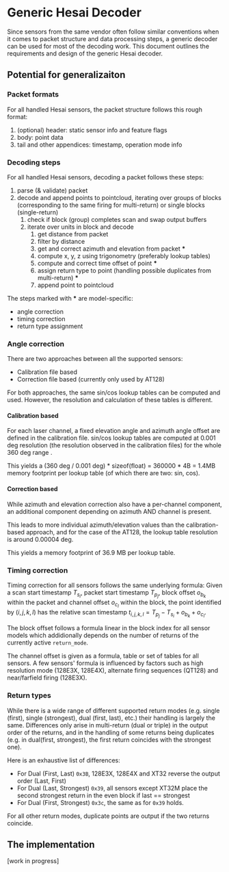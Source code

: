 # Generic Hesai Decoder

Since sensors from the same vendor often follow similar conventions when it comes to packet structure and data processing steps, a generic decoder can be used for most of the decoding work.
This document outlines the requirements and design of the generic Hesai decoder.

## Potential for generalizaiton

### Packet formats

For all handled Hesai sensors, the packet structure follows this rough format:
1. (optional) header: static sensor info and feature flags
2. body: point data
3. tail and other appendices: timestamp, operation mode info

### Decoding steps

For all handled Hesai sensors, decoding a packet follows these steps:
1. parse (& validate) packet
2. decode and append points to pointcloud, iterating over groups of blocks (corresponding to the same firing for multi-return) or single blocks (single-return)
    1. check if block (group) completes scan and swap output buffers
    2. iterate over units in block and decode
        1. get distance from packet
        2. filter by distance
        3. get and correct azimuth and elevation from packet __*__
        4. compute x, y, z using trigonometry (preferably lookup tables)
        5. compute and correct time offset of point __*__
        6. assign return type to point (handling possible duplicates from multi-return) __*__
        7. append point to pointcloud

The steps marked with __*__ are model-specific:
* angle correction
* timing correction
* return type assignment

### Angle correction

There are two approaches between all the supported sensors:
* Calibration file based
* Correction file based (currently only used by AT128)

For both approaches, the same sin/cos lookup tables can be computed and used.
However, the resolution and calculation of these tables is different.

#### Calibration based

For each laser channel, a fixed elevation angle and azimuth angle offset are defined in the calibration file.
sin/cos lookup tables are computed at 0.001 deg resolution (the resolution observed in the calibration files) for the whole 360 deg range .

This yields a (360 deg / 0.001 deg) * sizeof(float) = 360000 * 4B = 1.4MB memory footprint per lookup table (of which there are two: sin, cos).

#### Correction based

While azimuth and elevation correction also have a per-channel component, an additional component depending on azimuth AND channel is present.

This leads to more individual azimuth/elevation values than the calibration-based approach, and for the case of the AT128, the lookup table resolution is around 0.00004 deg.

This yields a memory footprint of 36.9 MB per lookup table.

### Timing correction

Timing correction for all sensors follows the same underlying formula:
Given a scan start timestamp $T_{s_i}$, packet start timestamp $T_{p_j}$, block offset $o_{b_k}$ within the packet and channel offset $o_{c_l}$ within the block, the point identified by $(i, j, k, l)$ has the relative scan timestamp $t_{i,j,k,l} = T_{p_j} - T_{s_i} + o_{b_k} + o_{c_l}$.

The block offset follows a formula linear in the block index for all sensor models which addidionally depends on the number of returns of the currently active `return_mode`.

The channel offset is given as a formula, table or set of tables for all sensors. A few sensors' formula is influenced by factors such as high resolution mode (128E3X, 128E4X), alternate firing sequences (QT128) and near/farfield firing (128E3X).

### Return types

While there is a wide range of different supported return modes (e.g. single (first), single (strongest), dual (first, last), etc.) their handling is largely the same.
Differences only arise in multi-return (dual or triple) in the output order of the returns, and in the handling of some returns being duplicates (e.g. in dual(first, strongest), the first return coincides with the strongest one).

Here is an exhaustive list of differences:
* For Dual (First, Last) `0x3B`, 128E3X, 128E4X and XT32 reverse the output order (Last, First)
* For Dual (Last, Strongest) `0x39`, all sensors except XT32M place the second strongest return in the even block if last == strongest
* For Dual (First, Strongest) `0x3c`, the same as for `0x39` holds.

For all other return modes, duplicate points are output if the two returns coincide.

## The implementation

[work in progress]
